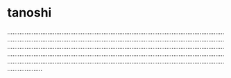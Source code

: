 # tanoshi

................................................................................................................................................................................................................................................................................................................................................................................................................................................................................................................................................................................................................................................................